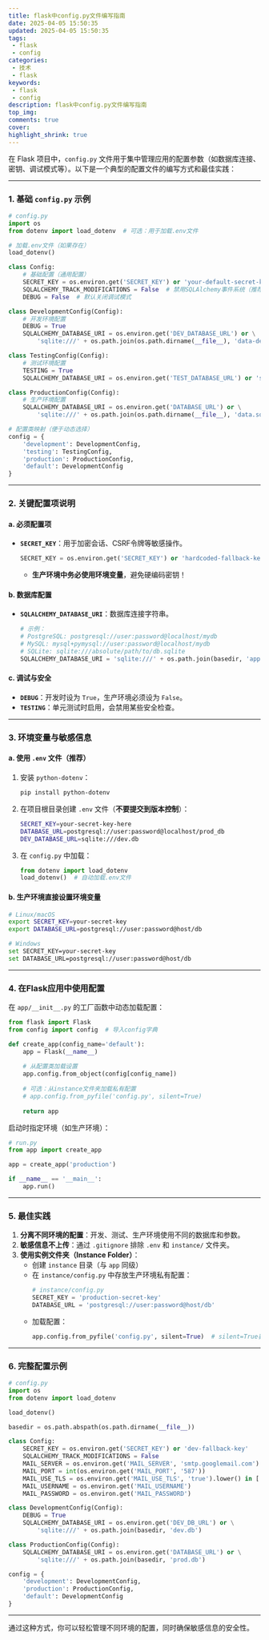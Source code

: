 ```yaml
---
title: flask中config.py文件编写指南
date: 2025-04-05 15:50:35
updated: 2025-04-05 15:50:35
tags: 
 - flask 
 - config
categories: 
 - 技术
 - flask
keywords:  
 - flask 
 - config
description: flask中config.py文件编写指南
top_img: 
comments: true
cover:
highlight_shrink: true
---
```

在 Flask 项目中，`config.py` 文件用于集中管理应用的配置参数（如数据库连接、密钥、调试模式等）。以下是一个典型的配置文件的编写方式和最佳实践：

---

### **1. 基础 `config.py` 示例**
```python
# config.py
import os
from dotenv import load_dotenv  # 可选：用于加载.env文件

# 加载.env文件（如果存在）
load_dotenv()

class Config:
    # 基础配置（通用配置）
    SECRET_KEY = os.environ.get('SECRET_KEY') or 'your-default-secret-key'
    SQLALCHEMY_TRACK_MODIFICATIONS = False  # 禁用SQLAlchemy事件系统（推荐关闭）
    DEBUG = False  # 默认关闭调试模式

class DevelopmentConfig(Config):
    # 开发环境配置
    DEBUG = True
    SQLALCHEMY_DATABASE_URI = os.environ.get('DEV_DATABASE_URL') or \
        'sqlite:///' + os.path.join(os.path.dirname(__file__), 'data-dev.sqlite')

class TestingConfig(Config):
    # 测试环境配置
    TESTING = True
    SQLALCHEMY_DATABASE_URI = os.environ.get('TEST_DATABASE_URL') or 'sqlite:///:memory:'

class ProductionConfig(Config):
    # 生产环境配置
    SQLALCHEMY_DATABASE_URI = os.environ.get('DATABASE_URL') or \
        'sqlite:///' + os.path.join(os.path.dirname(__file__), 'data.sqlite')

# 配置类映射（便于动态选择）
config = {
    'development': DevelopmentConfig,
    'testing': TestingConfig,
    'production': ProductionConfig,
    'default': DevelopmentConfig
}
```

---

### **2. 关键配置项说明**
#### **a. 必须配置项**
- **`SECRET_KEY`**：用于加密会话、CSRF令牌等敏感操作。
  ```python
  SECRET_KEY = os.environ.get('SECRET_KEY') or 'hardcoded-fallback-key'  # 优先从环境变量读取
  ```
  - **生产环境中务必使用环境变量**，避免硬编码密钥！

#### **b. 数据库配置**
- **`SQLALCHEMY_DATABASE_URI`**：数据库连接字符串。
  ```python
  # 示例：
  # PostgreSQL: postgresql://user:password@localhost/mydb
  # MySQL: mysql+pymysql://user:password@localhost/mydb
  # SQLite: sqlite:///absolute/path/to/db.sqlite
  SQLALCHEMY_DATABASE_URI = 'sqlite:///' + os.path.join(basedir, 'app.db')
  ```

#### **c. 调试与安全**
- **`DEBUG`**：开发时设为 `True`，生产环境必须设为 `False`。
- **`TESTING`**：单元测试时启用，会禁用某些安全检查。

---

### **3. 环境变量与敏感信息**
#### **a. 使用 `.env` 文件（推荐）**
1. 安装 `python-dotenv`：
   ```bash
   pip install python-dotenv
   ```
2. 在项目根目录创建 `.env` 文件（**不要提交到版本控制**）：
   ```bash
   SECRET_KEY=your-secret-key-here
   DATABASE_URL=postgresql://user:password@localhost/prod_db
   DEV_DATABASE_URL=sqlite:///dev.db
   ```
3. 在 `config.py` 中加载：
   ```python
   from dotenv import load_dotenv
   load_dotenv()  # 自动加载.env文件
   ```

#### **b. 生产环境直接设置环境变量**
```bash
# Linux/macOS
export SECRET_KEY=your-secret-key
export DATABASE_URL=postgresql://user:password@host/db

# Windows
set SECRET_KEY=your-secret-key
set DATABASE_URL=postgresql://user:password@host/db
```

---

### **4. 在Flask应用中使用配置**
在 `app/__init__.py` 的工厂函数中动态加载配置：
```python
from flask import Flask
from config import config  # 导入config字典

def create_app(config_name='default'):
    app = Flask(__name__)
    
    # 从配置类加载设置
    app.config.from_object(config[config_name])
    
    # 可选：从instance文件夹加载私有配置
    # app.config.from_pyfile('config.py', silent=True)
    
    return app
```

启动时指定环境（如生产环境）：
```python
# run.py
from app import create_app

app = create_app('production')

if __name__ == '__main__':
    app.run()
```

---

### **5. 最佳实践**
1. **分离不同环境的配置**：开发、测试、生产环境使用不同的数据库和参数。
2. **敏感信息不上传**：通过 `.gitignore` 排除 `.env` 和 `instance/` 文件夹。
3. **使用实例文件夹（Instance Folder）**：
   - 创建 `instance` 目录（与 `app` 同级）
   - 在 `instance/config.py` 中存放生产环境私有配置：
     ```python
     # instance/config.py
     SECRET_KEY = 'production-secret-key'
     DATABASE_URL = 'postgresql://user:password@host/db'
     ```
   - 加载配置：
     ```python
     app.config.from_pyfile('config.py', silent=True)  # silent=True表示文件不存在时不报错
     ```

---

### **6. 完整配置示例**
```python
# config.py
import os
from dotenv import load_dotenv

load_dotenv()

basedir = os.path.abspath(os.path.dirname(__file__))

class Config:
    SECRET_KEY = os.environ.get('SECRET_KEY') or 'dev-fallback-key'
    SQLALCHEMY_TRACK_MODIFICATIONS = False
    MAIL_SERVER = os.environ.get('MAIL_SERVER', 'smtp.googlemail.com')
    MAIL_PORT = int(os.environ.get('MAIL_PORT', '587'))
    MAIL_USE_TLS = os.environ.get('MAIL_USE_TLS', 'true').lower() in ['true', 'on', '1']
    MAIL_USERNAME = os.environ.get('MAIL_USERNAME')
    MAIL_PASSWORD = os.environ.get('MAIL_PASSWORD')

class DevelopmentConfig(Config):
    DEBUG = True
    SQLALCHEMY_DATABASE_URI = os.environ.get('DEV_DB_URL') or \
        'sqlite:///' + os.path.join(basedir, 'dev.db')

class ProductionConfig(Config):
    SQLALCHEMY_DATABASE_URI = os.environ.get('DATABASE_URL') or \
        'sqlite:///' + os.path.join(basedir, 'prod.db')

config = {
    'development': DevelopmentConfig,
    'production': ProductionConfig,
    'default': DevelopmentConfig
}
```

---

通过这种方式，你可以轻松管理不同环境的配置，同时确保敏感信息的安全性。